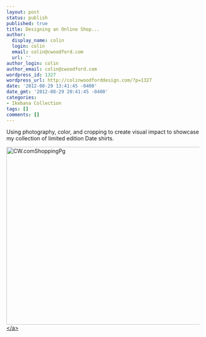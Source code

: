 ```yaml
---
layout: post
status: publish
published: true
title: Designing an Online Shop...
author:
  display_name: colin
  login: colin
  email: colin@cwoodford.com
  url: ''
author_login: colin
author_email: colin@cwoodford.com
wordpress_id: 1327
wordpress_url: http://colinwoodforddesign.com/?p=1327
date: '2012-08-29 13:41:45 -0400'
date_gmt: '2012-08-29 20:41:45 -0400'
categories:
- Ikebana Collection
tags: []
comments: []
---
```

<p>Using photography, color, and cropping to create visual impact to showcase my collection of limited edition Date shirts.</p>
<p><a href="http:&#47;&#47;colinwoodford.com&#47;index.php&#47;shop-online.html"><img class="aligncenter size-full wp-image-1586" alt="CW.comShoppingPg" src="http:&#47;&#47;colinwoodforddesign.com&#47;wp-content&#47;uploads&#47;2012&#47;08&#47;CW.comShoppingPg.jpg" width="560" height="464" &#47;><&#47;a></p>
